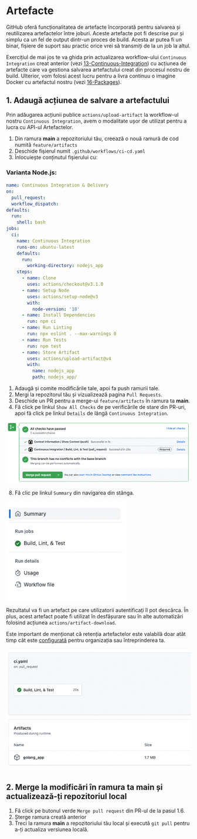 # Artefacte

GitHub oferă funcționalitatea de artefacte încorporată pentru salvarea și reutilizarea artefactelor între joburi. Aceste artefacte pot fi descrise pur și simplu ca un fel de output dintr-un proces de build. Acesta ar putea fi un binar, fișiere de suport sau practic orice vrei să transmiți de la un job la altul.

Exercițiul de mai jos te va ghida prin actualizarea workflow-ului `Continuous Integration` creat anterior (vezi [13-Continuous-Integration](./13-Continuous-Integration.md)) cu acțiunea de artefacte care va gestiona salvarea artefactului creat din procesul nostru de build. Ulterior, vom folosi acest lucru pentru a livra continuu o imagine Docker cu artefactul nostru (vezi [16-Packages](./16-Packages.md)).

## 1. Adaugă acțiunea de salvare a artefactului
Prin adăugarea acțiunii publice `actions/upload-artifact` la workflow-ul nostru `Continuous Integration`, avem o modalitate ușor de utilizat pentru a lucra cu API-ul Artefactelor.

1. Din ramura **main** a repozitoriului tău, creează o nouă ramură de cod numită `feature/artifacts`
2. Deschide fișierul numit `.github/workflows/ci-cd.yaml`
3. Înlocuiește conținutul fișierului cu:

### Varianta Node.js:

```yaml
name: Continuous Integration & Delivery
on:
  pull_request:
  workflow_dispatch:
defaults:
  run:
    shell: bash
jobs:
  ci:
    name: Continuous Integration
    runs-on: ubuntu-latest
    defaults:
      run:
        working-directory: nodejs_app
    steps:
      - name: Clone
        uses: actions/checkout@v3.1.0
      - name: Setup Node
        uses: actions/setup-node@v3
        with:
          node-version: '18'
      - name: Install Dependencies
        run: npm ci
      - name: Run Linting
        run: npx eslint . --max-warnings 0
      - name: Run Tests
        run: npm test
      - name: Store Artifact
        uses: actions/upload-artifact@v4
        with:
          name: nodejs_app
          path: nodejs_app/
```

1. Adaugă și comite modificările tale, apoi fa push ramurii tale.
2. Mergi la repozitorul tău și vizualizează pagina `Pull Requests`.
3. Deschide un PR pentru a merge-ui `feature/artifacts` în ramura ta **main**.
4. Fă click pe linkul `Show All Checks` de pe verificările de stare din PR-uri, apoi fă click pe linkul `Details` de lângă `Continuous Integration`.

![status checks successful](./images/14-status-checks.png)

8. Fă clic pe linkul `Summary` din navigarea din stânga.

![link to summary](./images/14-summary-link.png)

Rezultatul va fi un artefact pe care utilizatorii autentificați îl pot descărca. În plus, acest artefact poate fi utilizat în desfășurare sau în alte automatizări folosind acțiunea `actions/artifact-download`.

Este important de menționat că retenția artefactelor este valabilă doar atât timp cât este [configurată](https://docs.github.com/en/organizations/managing-organization-settings/configuring-the-retention-period-for-github-actions-artifacts-and-logs-in-your-organization) pentru organizația sau întreprinderea ta.

![artifacts on build dashboard](./images/14-artifacts.png)

## 2. Merge la modificări în ramura ta **main** și actualizează-ți repozitoriul local

1. Fă click pe butonul verde `Merge pull request` din PR-ul de la pasul 1.6.
2. Șterge ramura creată anterior
3. Treci la ramura **main** a repozitoriului tău local și execută `git pull` pentru a-ți actualiza versiunea locală.